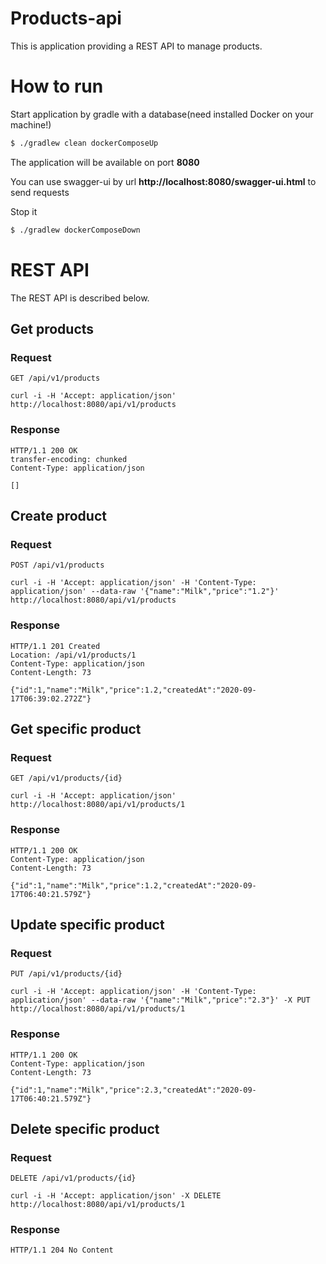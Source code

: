 # Products-api

This is application providing a REST API to manage products.

# How to run

Start application by gradle with a database(need installed Docker on your machine!)

```bash
$ ./gradlew clean dockerComposeUp
```

The application will be available on port **8080**

You can use swagger-ui by url **http://localhost:8080/swagger-ui.html** to send requests

Stop it

```bash
$ ./gradlew dockerComposeDown
```

# REST API

The REST API is described below.

## Get products

### Request

`GET /api/v1/products`

    curl -i -H 'Accept: application/json' http://localhost:8080/api/v1/products

### Response

    HTTP/1.1 200 OK
    transfer-encoding: chunked
    Content-Type: application/json

    []

## Create product

### Request

`POST /api/v1/products`

    curl -i -H 'Accept: application/json' -H 'Content-Type: application/json' --data-raw '{"name":"Milk","price":"1.2"}' http://localhost:8080/api/v1/products

### Response

    HTTP/1.1 201 Created
    Location: /api/v1/products/1
    Content-Type: application/json
    Content-Length: 73

    {"id":1,"name":"Milk","price":1.2,"createdAt":"2020-09-17T06:39:02.272Z"}

## Get specific product

### Request

`GET /api/v1/products/{id}`

    curl -i -H 'Accept: application/json' http://localhost:8080/api/v1/products/1

### Response

    HTTP/1.1 200 OK
    Content-Type: application/json
    Content-Length: 73

    {"id":1,"name":"Milk","price":1.2,"createdAt":"2020-09-17T06:40:21.579Z"}

## Update specific product

### Request

`PUT /api/v1/products/{id}`

    curl -i -H 'Accept: application/json' -H 'Content-Type: application/json' --data-raw '{"name":"Milk","price":"2.3"}' -X PUT http://localhost:8080/api/v1/products/1

### Response

    HTTP/1.1 200 OK
    Content-Type: application/json
    Content-Length: 73

    {"id":1,"name":"Milk","price":2.3,"createdAt":"2020-09-17T06:40:21.579Z"}

## Delete specific product

### Request

`DELETE /api/v1/products/{id}`

    curl -i -H 'Accept: application/json' -X DELETE http://localhost:8080/api/v1/products/1

### Response

    HTTP/1.1 204 No Content